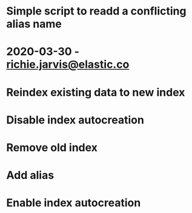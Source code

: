 # Simple script to readd a conflicting alias name
# 2020-03-30 - richie.jarvis@elastic.co


# Reindex existing data to new index

# Disable index autocreation

# Remove old index

# Add alias

# Enable index autocreation
